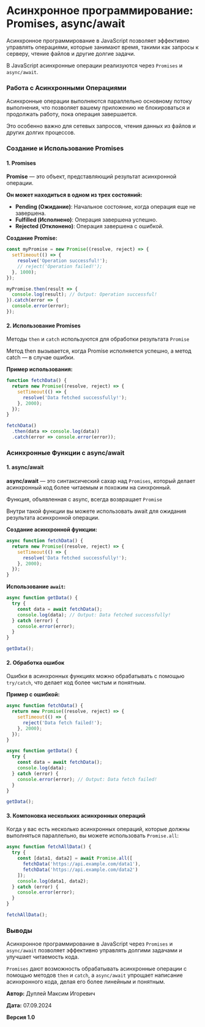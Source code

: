 # Асинхронное программирование: Promises, async/await

Асинхронное программирование в JavaScript позволяет эффективно управлять операциями, которые занимают время, такими как запросы к серверу, чтение файлов и другие долгие задачи.

В JavaScript асинхронные операции реализуются через `Promises` и `async/await`.

### Работа с Асинхронными Операциями

Асинхронные операции выполняются параллельно основному потоку выполнения, что позволяет вашему приложению не блокироваться и продолжать работу, пока операция завершается.

Это особенно важно для сетевых запросов, чтения данных из файлов и других долгих процессов.

### Создание и Использование Promises

#### 1. Promises

**Promise** — это объект, представляющий результат асинхронной операции.

**Он может находиться в одном из трех состояний:**

- **Pending (Ожидание)**: Начальное состояние, когда операция еще не завершена.
- **Fulfilled (Исполнено)**: Операция завершена успешно.
- **Rejected (Отклонено)**: Операция завершена с ошибкой.

**Создание Promise:**

```javascript
const myPromise = new Promise((resolve, reject) => {
  setTimeout(() => {
    resolve('Operation successful!');
    // reject('Operation failed!');
  }, 1000);
});

myPromise.then(result => {
  console.log(result); // Output: Operation successful!
}).catch(error => {
  console.error(error);
});
```

#### 2. Использование Promises

Методы `then` и `catch` используются для обработки результата `Promise`

Метод then вызывается, когда Promise исполняется успешно, а метод catch — в случае ошибки.

**Пример использования:**

```javascript
function fetchData() {
  return new Promise((resolve, reject) => {
    setTimeout(() => {
      resolve('Data fetched successfully!');
    }, 2000);
  });
}

fetchData()
  .then(data => console.log(data))
  .catch(error => console.error(error));
```

### Асинхронные Функции с async/await

#### 1. async/await

**async/await** — это синтаксический сахар над `Promises`, который делает асинхронный код более читаемым и похожим на синхронный.

Функция, объявленная с async, всегда возвращает `Promise`

Внутри такой функции вы можете использовать await для ожидания результата асинхронной операции.

**Создание асинхронной функции:**

```javascript
async function fetchData() {
  return new Promise((resolve, reject) => {
    setTimeout(() => {
      resolve('Data fetched successfully!');
    }, 2000);
  });
}
```

**Использование `await`:**

```javascript
async function getData() {
  try {
    const data = await fetchData();
    console.log(data); // Output: Data fetched successfully!
  } catch (error) {
    console.error(error);
  }
}

getData();
```

#### 2. Обработка ошибок

Ошибки в асинхронных функциях можно обрабатывать с помощью `try/catch`, что делает код более чистым и понятным.

**Пример с ошибкой:**

```javascript
async function fetchData() {
  return new Promise((resolve, reject) => {
    setTimeout(() => {
      reject('Data fetch failed!');
    }, 2000);
  });
}

async function getData() {
  try {
    const data = await fetchData();
    console.log(data);
  } catch (error) {
    console.error(error); // Output: Data fetch failed!
  }
}

getData();
```

#### 3. Компоновка нескольких асинхронных операций

Когда у вас есть несколько асинхронных операций, которые должны выполняться параллельно, вы можете использовать `Promise.all`:

```javascript
async function fetchAllData() {
  try {
    const [data1, data2] = await Promise.all([
      fetchData('https://api.example.com/data1'),
      fetchData('https://api.example.com/data2')
    ]);
    console.log(data1, data2);
  } catch (error) {
    console.error(error);
  }
}

fetchAllData();
```

### Выводы

Асинхронное программирование в JavaScript через `Promises` и `async/await` позволяет эффективно управлять долгими задачами и улучшает читаемость кода.

`Promises` дают возможность обрабатывать асинхронные операции с помощью методов `then` и `catch`, а `async/await` упрощает написание асинхронного кода, делая его более линейным и понятным.



**Автор:** Дуплей Максим Игоревич

**Дата:** 07.09.2024

**Версия 1.0**